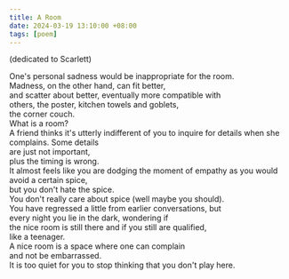```yaml
---
title: A Room
date: 2024-03-19 13:10:00 +08:00
tags: [poem]
---
```


(dedicated to Scarlett)

One's personal sadness would be inappropriate for the room.  
Madness, on the other hand, can fit better,  
and scatter about better, eventually more compatible with   
others, the poster, kitchen towels and goblets,  
the corner couch.  
What is a room?   
A friend thinks it's utterly indifferent of you to inquire for details when she complains. Some details  
are just not important,  
plus the timing is wrong.  
It almost feels like you are dodging the moment of empathy as you would avoid a certain spice,  
but you don't hate the spice.  
You don't really care about spice (well maybe you should).   
You have regressed a little from earlier conversations, but   
every night you lie in the dark, wondering if  
the nice room is still there and if you still are qualified,  
like a teenager.  
A nice room is a space where one can complain   
and not be embarrassed.   
It is too quiet for you to stop thinking that you don't play here.  